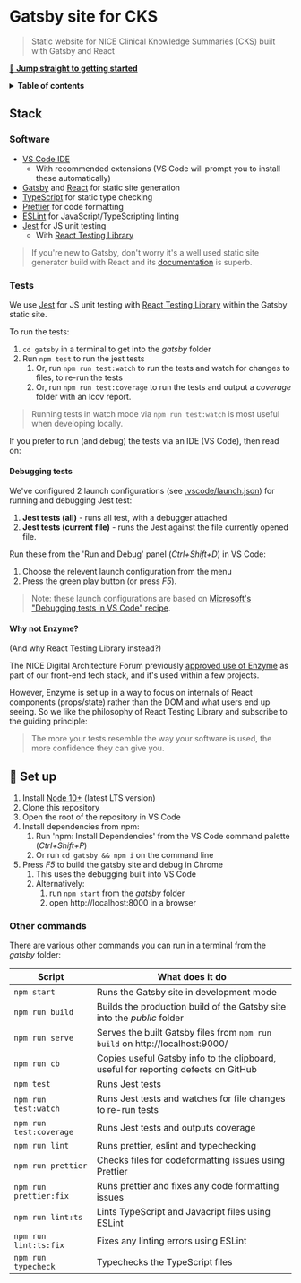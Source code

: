 # Gatsby site for CKS

> Static website for NICE Clinical Knowledge Summaries (CKS) built with Gatsby and React

[**:rocket: Jump straight to getting started**](#rocket-set-up)

<details>
<summary><strong>Table of contents</strong></summary>
<!-- START doctoc -->
- [Gatsby site for CKS](#gatsby-site-for-cks)
	- [Stack](#stack)
		- [Software](#software)
		- [Tests](#tests)
			- [Debugging tests](#debugging-tests)
			- [Why not Enzyme?](#why-not-enzyme)
	- [:rocket: Set up](#rocket-set-up)
		- [Other commands](#other-commands)
<!-- END doctoc -->
</details>

## Stack

### Software

- [VS Code IDE](https://code.visualstudio.com/)
  - With recommended extensions (VS Code will prompt you to install these automatically)
- [Gatsby](https://www.gatsbyjs.org/) and [React](https://reactjs.org/) for static site generation
- [TypeScript](https://www.typescriptlang.org/) for static type checking
- [Prettier](https://prettier.io/) for code formatting
- [ESLint](https://eslint.org/) for JavaScript/TypeScripting linting
- [Jest](https://jestjs.io/) for JS unit testing
  - With [React Testing Library](https://testing-library.com/docs/react-testing-library/intro)

> If you're new to Gatsby, don't worry it's a well used static site generator build with React and its [documentation](https://www.gatsbyjs.org/docs/) is superb.

### Tests

We use [Jest](https://jestjs.io/) for JS unit testing with [React Testing Library](https://testing-library.com/docs/react-testing-library/intro) within the Gatsby static site.

To run the tests:

1. `cd gatsby` in a terminal to get into the _gatsby_ folder
2. Run `npm test` to run the jest tests
   1. Or, run `npm run test:watch` to run the tests and watch for changes to files, to re-run the tests
   2. Or, run `npm run test:coverage` to run the tests and output a _coverage_ folder with an lcov report.

> Running tests in watch mode via `npm run test:watch` is most useful when developing locally.

If you prefer to run (and debug) the tests via an IDE (VS Code), then read on:

#### Debugging tests

We've configured 2 launch configurations (see [.vscode/launch.json](.vscode/launch.json)) for running and debugging Jest test:

1. **Jest tests (all)** - runs all test, with a debugger attached
2. **Jest tests (current file)** - runs the Jest against the file currently opened file.

Run these from the 'Run and Debug' panel (_Ctrl+Shift+D_) in VS Code:

1. Choose the relevent launch configuration from the menu
2. Press the green play button (or press _F5_).

> Note: these launch configurations are based on [Microsoft's "Debugging tests in VS Code" recipe](https://github.com/microsoft/vscode-recipes/tree/master/debugging-jest-tests).

#### Why not Enzyme?

(And why React Testing Library instead?)

The NICE Digital Architecture Forum previously [approved use of Enzyme](https://github.com/nice-digital/technology-radar/commit/d91648f10c68457bd3a6922abd3441fbd8bd9f4f#diff-e19433e580cdcbfea7a30b748229225eR16) as part of our front-end tech stack, and it's used within a few projects.

However, Enzyme is set up in a way to focus on internals of React components (props/state) rather than the DOM and what users end up seeing. So we like the philosophy of React Testing Library and subscribe to the guiding principle:

> The more your tests resemble the way your software is used, the more confidence they can give you.

## :rocket: Set up

1. Install [Node 10+](https://nodejs.org/en/download/) (latest LTS version)
2. Clone this repository
3. Open the root of the repository in VS Code
4. Install dependencies from npm:
   1. Run 'npm: Install Dependencies' from the VS Code command palette (_Ctrl+Shift+P_)
   2. Or run `cd gatsby && npm i` on the command line
5. Press _F5_ to build the gatsby site and debug in Chrome
   1. This uses the debugging built into VS Code
   2. Alternatively:
      1. run `npm start` from the _gatsby_ folder
      2. open http://localhost:8000 in a browser

### Other commands

There are various other commands you can run in a terminal from the _gatsby_ folder:

| Script                  | What does it do                                                                    |
| ----------------------- | ---------------------------------------------------------------------------------- |
| `npm start`             | Runs the Gatsby site in development mode                                           |
| `npm run build`         | Builds the production build of the Gatsby site into the _public_ folder            |
| `npm run serve`         | Serves the built Gatsby files from `npm run build` on http://localhost:9000/       |
| `npm run cb`            | Copies useful Gatsby info to the clipboard, useful for reporting defects on GitHub |
| `npm test`              | Runs Jest tests                                                                    |
| `npm run test:watch`    | Runs Jest tests and watches for file changes to re-run tests                       |
| `npm run test:coverage` | Runs Jest tests and outputs coverage                                               |
| `npm run lint`          | Runs prettier, eslint and typechecking                                             |
| `npm run prettier`      | Checks files for codeformatting issues using Prettier                              |
| `npm run prettier:fix`  | Runs prettier and fixes any code formatting issues                                 |
| `npm run lint:ts`       | Lints TypeScript and Javacript files using ESLint                                  |
| `npm run lint:ts:fix`   | Fixes any linting errors using ESLint                                              |
| `npm run typecheck`     | Typechecks the TypeScript files                                                    |
